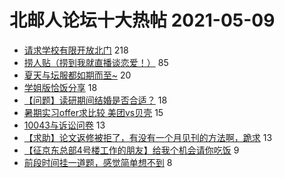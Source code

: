 # 北邮人论坛十大热帖 2021-05-09

- [请求学校有限开放北门](https://bbs.byr.cn/article/Talking/6270831) 218
- [捞人贴（捞到我就直播谈恋爱！）](https://bbs.byr.cn/article/Picture/3287782) 85
- [夏天与坛服都如期而至~](https://bbs.byr.cn/article/Tshirt/90294) 20
- [学姐版恰饭分享](https://bbs.byr.cn/article/Food/512503) 18
- [【问题】读研期间结婚是否合适？](https://bbs.byr.cn/article/Feeling/3169323) 18
- [暑期实习offer求比较 美团vs贝壳](https://bbs.byr.cn/article/Job/2133301) 15
- [10043与诉讼问卷](https://bbs.byr.cn/article/GoAbroad/376575) 13
- [【求助】论文返修被拒了，有没有一个月见刊的方法啊，跪求](https://bbs.byr.cn/article/Paper/44605) 13
- [【征京东总部4号楼工作的朋友】给我个机会请你吃饭](https://bbs.byr.cn/article/Friends/1992820) 9
- [前段时间挂一道题，感觉简单想不到](https://bbs.byr.cn/article/ACM_ICPC/99758) 8


